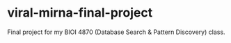 # viral-mirna-final-project
Final project for my BIOI 4870 (Database Search & Pattern Discovery) class.